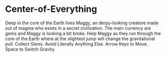 # Center-of-Everything
Deep in the core of the Earth lives Maggy, an derpy-looking creature made out of magma who exists in a secret civilization. The main currency are gems and Maggy is looking a bit broke. Help Maggy as they run through the core of the Earth where at the slightest jump will change the gravitational pull.  Collect Gems. Avoid Literally Anything Else. Arrow Keys to Move. Space to Switch Gravity.
